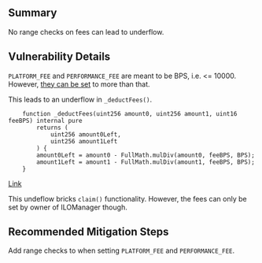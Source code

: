 ## Summary

No range checks on fees can lead to underflow.

## Vulnerability Details

`PLATFORM_FEE` and `PERFORMANCE_FEE` are meant to be BPS, i.e. <= 10000. However, [they can be set](https://github.com/code-423n4/2024-06-vultisig/blob/cb72b1e9053c02a58d874ff376359a83dc3f0742/src/ILOManager.sol#L149-L157) to more than that. 

This leads to an underflow in `_deductFees()`.

```
    function _deductFees(uint256 amount0, uint256 amount1, uint16 feeBPS) internal pure 
        returns (
            uint256 amount0Left, 
            uint256 amount1Left
        ) {
        amount0Left = amount0 - FullMath.mulDiv(amount0, feeBPS, BPS);
        amount1Left = amount1 - FullMath.mulDiv(amount1, feeBPS, BPS);
    }
```
[Link](https://github.com/code-423n4/2024-06-vultisig/blob/cb72b1e9053c02a58d874ff376359a83dc3f0742/src/ILOPool.sol#L438-L445)

This undeflow bricks `claim()` functionality. However, the fees can only be set by owner of ILOManager though.

## Recommended Mitigation Steps
Add range checks to when setting `PLATFORM_FEE` and `PERFORMANCE_FEE`. 